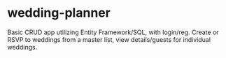 # wedding-planner

Basic CRUD app utilizing Entity Framework/SQL, with login/reg. Create or RSVP to weddings from a master list, view details/guests for individual weddings.
